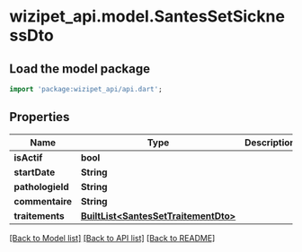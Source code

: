 # wizipet_api.model.SantesSetSicknessDto

## Load the model package
```dart
import 'package:wizipet_api/api.dart';
```

## Properties
Name | Type | Description | Notes
------------ | ------------- | ------------- | -------------
**isActif** | **bool** |  | [optional] 
**startDate** | **String** |  | [optional] 
**pathologieId** | **String** |  | [optional] 
**commentaire** | **String** |  | [optional] 
**traitements** | [**BuiltList&lt;SantesSetTraitementDto&gt;**](SantesSetTraitementDto.md) |  | [optional] 

[[Back to Model list]](../README.md#documentation-for-models) [[Back to API list]](../README.md#documentation-for-api-endpoints) [[Back to README]](../README.md)


